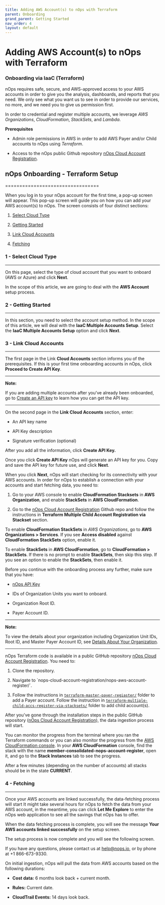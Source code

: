 ```yaml
---
title: Adding AWS Account(s) to nOps with Terraform
parent: Onboarding
grand_parent: Getting Started
nav_order: 4
layout: default
---
```


# Adding AWS Account(s) to nOps with Terraform #

### Onboarding via IaaC (Terraform) ###

nOps requires safe, secure, and AWS-approved access to your AWS accounts in order to give you the analysis, dashboards, and reports that you need. We only see what you want us to see in order to provide our services, no more, and we need you to give us permission first.

In order to credential and register multiple accounts, we leverage _AWS Organizations_, _CloudFormation_, _StackSets_, and _Lambda_.

**Prerequisites**

* Admin role permissions in AWS in order to add AWS Payer and/or Child accounts to nOps using _Terraform_.
    
* Access to the nOps public Github repository [nOps Cloud Account Registration](https://github.com/nops-io/nops-cloud-account-registration).
    

## nOps Onboarding - Terraform Setup ##
=================================

When you log in to your nOps account for the first time, a pop-up screen will appear. This pop-up screen will guide you on how you can add your AWS account(s) to nOps. The screen consists of four distinct sections:

1.  [Select Cloud Type](#h_467804c402)
    
2.  [Getting Started](#h_ce7efbb386)
    
3.  [Link Cloud Accounts](#h_ea338e4505)
    
4.  [Fetching](#h_6af7c52ac7)
    

### 1 - Select Cloud Type ###
---------------------

On this page, select the type of cloud account that you want to onboard (AWS or Azure) and click **Next**.

In the scope of this article, we are going to deal with the **AWS Account** setup process.

### 2 - Getting Started ###
-------------------

In this section, you need to select the account setup method. In the scope of this article, we will deal with the **IaaC Multiple Accounts Setup**. Select the **IaaC Multiple Accounts Setup** option and click **Next**.

### 3 - Link Cloud Accounts ###
-----------------------

The first page in the Link **Cloud Accounts** section informs you of the prerequisites. If this is your first time onboarding accounts in nOps, click **Proceed to Create API Key**.

* * *

**Note:**

If you are adding multiple accounts after you’ve already been onboarded, go to [Create an API key](https://docs.nops.io/en/articles/5955764-getting-started-with-the-nops-developer-api) to learn how you can get the API key.

* * *

On the second page in the **Link Cloud Accounts** section, enter:

* An API key name
    
* API Key description
    
* Signature verification (optional)
    

After you add all the information, click **Create API Key.**

Once you click **Create API Key** nOps will generate an API key for you. Copy and save the API key for future use, and click **Next**.

When you click **Next**, nOps will start checking for its connectivity with your AWS accounts. In order for nOps to establish a connection with your accounts and start fetching data, you need to:

1.  Go to your AWS console to enable **CloudFormation Stacksets** in **AWS Organization**, and enable **StackSets** in **AWS CloudFormation**.
    
2.  Go to the [nOps Cloud Account Registration](https://github.com/nops-io/nops-cloud-account-registration) Github repo and follow the instructions in **Terraform Multiple Child Account Registration via Stackset** section.
    

To enable **CloudFormation StackSets** in _AWS Organizations_, go to **AWS Organizations > Services**. If you see **Access disabled** against **CloudFormation StackSets** option, enable it.

To enable **StackSets** in **AWS CloudFormation**, go to **CloudFormation > StackSets**. If there is no prompt to enable **StackSets**, then skip this step. If you see an option to enable the **StackSets**, then enable it.

Before you continue with the onboarding process any further, make sure that you have:

* [nOps API Key](https://docs.nops.io/en/articles/5955764-getting-started-with-the-nops-developer-api)
    
* IDs of Organization Units you want to onboard.
    
* Organization Root ID.
    
* Payer Account ID.
    

* * *

**Note:**

To view the details about your organization including Organization Unit IDs, Root ID, and Master Payer Account ID, see [Details About Your Organization](https://docs.aws.amazon.com/organizations/latest/userguide/orgs_manage_org_details.html#orgs_view_ou).

* * *

nOps Terraform code is available in a public GitHub repository [nOps Cloud Account Registration](https://github.com/nops-io/nops-cloud-account-registration). You need to:

1.  Clone the repository.
    
2.  Navigate to \`nops-cloud-account-registration/nops-aws-account-register/\`.
    
3.  Follow the instructions in [`terraform-master-payer-regiaster/`](https://github.com/nops-io/nops-cloud-account-registration/tree/main/nops-aws-account-register/terraform-master-payer-register) folder to add a Payer account. Follow the instruction in [`terraform-multiple-child-accs-register-via-stacksets/`](https://github.com/nops-io/nops-cloud-account-registration/tree/main/nops-aws-account-register/terraform-multiple-child-accs-register-via-stacksets) folder to add child account(s).
    

After you've gone through the installation steps in the public GitHub repository ([nOps Cloud Account Registration](https://github.com/nops-io/nops-cloud-account-registration)), the data ingestion process will start.

You can monitor the progress from the terminal where you ran the Terraform commands or you can also monitor the progress from the [AWS CloudFormation console](https://us-east-1.console.aws.amazon.com/cloudformation/home?region=us-east-1#/stacksets). In your **AWS CloudFormation** console, find the stack with the name **member-consolidated-nops-account-register**, open it, and go to the **Stack Instances** tab to see the progress.

After a few minutes (depending on the number of accounts) all stacks should be in the state **CURRENT**.

### 4 - Fetching ###
------------

Once your AWS accounts are linked successfully, the data-fetching process will start It might take several hours for nOps to fetch the data from your AWS account, in the meantime, you can click **Let Me Explore** to enter the nOps web application to see all the savings that nOps has to offer.  
  
When the data fetching process is complete, you will see the message **Your AWS accounts linked successfully** on the setup screen.

The setup process is now complete and you will see the following screen.

If you have any questions, please contact us at [help@nops.io](mailto:help@nops.io), or by phone at +1 866-673-9330.

On initial ingestion, nOps will pull the data from AWS accounts based on the following durations:

* **Cost data:** 6 months look back + current month.
    
* **Rules:** Current date.
    
* **CloudTrail Events:** 14 days look back.